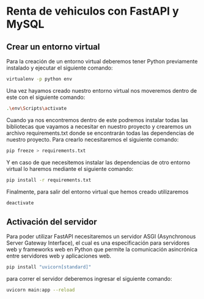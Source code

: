 # Renta de vehiculos con FastAPI y MySQL

## Crear un entorno virtual

Para la creación de un entorno virtual deberemos tener Python previamente instalado y ejecutar el siguiente comando:

```bash
virtualenv -p python env
```

Una vez hayamos creado nuestro entorno virtual nos moveremos dentro de este con el siguiente comando:

```bash
.\env\Scripts\activate
```

Cuando ya nos encontremos dentro de este podremos instalar todas las bibliotecas que vayamos a necesitar en nuestro proyecto
y crearemos un archivo requirements.txt donde se encontrarán todas las dependencias de nuestro proyecto.
Para crearlo necesitaremos el siguiente comando:

```bash
pip freeze > requirements.txt
```

Y en caso de que necesitemos instalar las dependencias de otro entorno virtual lo haremos mediante el siguiente comando:

```bash
pip install -r requirements.txt
```

Finalmente, para salir del entorno virtual que hemos creado utilizaremos 

```bash
deactivate
```
## Activación del servidor 

Para poder utilizar FastAPI necesitaremos un servidor ASGI (Asynchronous Server Gateway Interface), el cual es
una especificación para servidores web y frameworks web en  Python que permite la comunicación asincrónica entre 
servidores web y aplicaciones web.

```bash
pip install "uvicorn[standard]"
```

para correr el servidor deberemos ingresar el siguiente comando:

```bash
uvicorn main:app --reload
```


